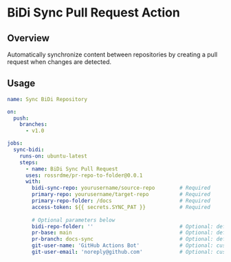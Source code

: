 # BiDi Sync Pull Request Action

## Overview

Automatically synchronize content between repositories by creating a pull request when changes are detected.

## Usage

```yaml
name: Sync BiDi Repository

on:
  push:
    branches:
      - v1.0

jobs:
  sync-bidi:
    runs-on: ubuntu-latest
    steps:    
      - name: BiDi Sync Pull Request
      uses: rossrdme/pr-repo-to-folder@0.0.1
      with:
        bidi-sync-repo: yourusername/source-repo        # Required
        primary-repo: yourusername/target-repo          # Required
        primary-repo-folder: /docs                      # Required
        access-token: ${{ secrets.SYNC_PAT }}           # Required
        
        # Optional parameters below
        bidi-repo-folder: ''                            # Optional: defaults to root
        pr-base: main                                   # Optional: defaults to 'main'
        pr-branch: docs-sync                            # Optional: defaults to 'docs-sync'
        git-user-name: 'GitHub Actions Bot'             # Optional: custom git user name
        git-user-email: 'noreply@github.com'            # Optional: custom git user email
```
